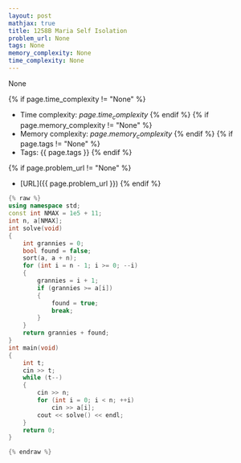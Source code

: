 ```yaml
---
layout: post
mathjax: true
title: 1258B Maria Self Isolation
problem_url: None
tags: None
memory_complexity: None
time_complexity: None
---
```


None


{% if page.time_complexity != "None" %}
- Time complexity: ${{ page.time_complexity }}$
{% endif %}
{% if page.memory_complexity != "None" %}
- Memory complexity: ${{ page.memory_complexity }}$
{% endif %}
{% if page.tags != "None" %}
- Tags: {{ page.tags }}
{% endif %}

{% if page.problem_url != "None" %}
- [URL]({{ page.problem_url }})
{% endif %}

```cpp
{% raw %}
using namespace std;
const int NMAX = 1e5 + 11;
int n, a[NMAX];
int solve(void)
{
    int grannies = 0;
    bool found = false;
    sort(a, a + n);
    for (int i = n - 1; i >= 0; --i)
    {
        grannies = i + 1;
        if (grannies >= a[i])
        {
            found = true;
            break;
        }
    }
    return grannies + found;
}
int main(void)
{
    int t;
    cin >> t;
    while (t--)
    {
        cin >> n;
        for (int i = 0; i < n; ++i)
            cin >> a[i];
        cout << solve() << endl;
    }
    return 0;
}

{% endraw %}
```